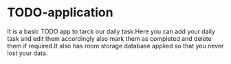 # TODO-application
It is a basic TODO app to tarck our daily task.Here you can add your daily task and edit them accordingly also mark them as completed and delete them if required.It also has room storage database applied so that you never lost your data.
